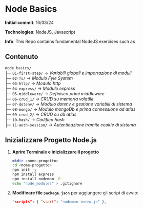 # Node Basics

**Initial commit**: 16/03/24

**Technologies**: NodeJS, Javascript

**Info**: This Repo contains fundamental NodeJS exercises such as

## Contenuto

`node_basics/`  
├─ `01-first-step/` → _Variabili globali e importazione di moduli_  
├─ `02-fs/` → _Modulo Fyle System_  
├─ `03-http/` → _Modulo http_  
├─ `04-express/` → _Modulo express_  
├─ `05-middleware/` → _Definisco primi middleware_  
├─ `06-crud_1/` → _CRUD su memoria volatile_  
├─ `07-dotenv/` → _Modulo dotenv e gestione variabili di sistema_  
├─ `08-mongo/` → _Modulo mongoDb e prima connessione ad atlas_  
├─ `09-crud_2/` → _CRUD su db atlas_  
├─ `10-hash/` → _Codifica hash_  
├─ `11-auth-session/` → _Autenticazione tramite cookie di sistema_

## Inizializzare Progetto Node.js

1. **Aprire Terminale e inizializzare il progetto**

    ```bash
    mkdir <nome-progetto>
    cd <nome-progetto>
    npm init -y
    npm install express
    npm install nodemon -D
    echo "node_modules" > .gitignore
    ```

2. **Modificare file `package.json`** per aggiungere gli script di avvio:
    ```json
    "scripts": { "start": "nodemon index.js" },
    ```
